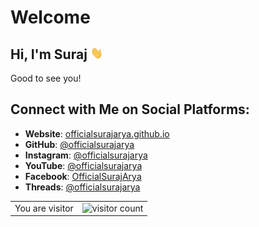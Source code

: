 
# Welcome

## Hi, I'm Suraj <img src="https://github.com/officialsurajarya/officialsurajarya/blob/main/Assests/Hi.gif" width="20">

Good to see you!

## Connect with Me on Social Platforms:
- **Website**: [officialsurajarya.github.io](https://officialsurajarya.github.io/)
- **GitHub**: [@officialsurajarya](https://github.com/officialsurajarya)
- **Instagram**: [@officialsurajarya](https://www.instagram.com/officialsurajarya/)
- **YouTube**: [@officialsurajarya](https://www.youtube.com/@officialsurajarya)
- **Facebook**: [OfficialSurajArya](https://www.facebook.com/OfficialSurajArya/)
- **Threads**: [@officialsurajarya](https://www.threads.net/@officialsurajarya)


<table>
  <tr>
    <td>You are visitor</td>
    <td><img src="https://profile-counter.glitch.me/PHP/count.svg" alt="visitor count" height="20"></td>
  </tr>
</table>
